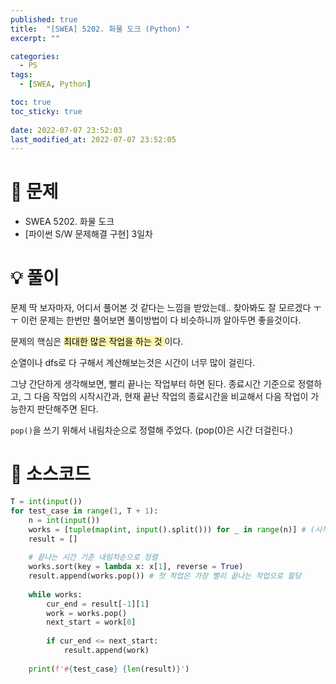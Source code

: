 ```yaml
---
published: true
title:  "[SWEA] 5202. 화물 도크 (Python) "
excerpt: ""

categories:
  - PS
tags:
  - [SWEA, Python]

toc: true
toc_sticky: true
 
date: 2022-07-07 23:52:03
last_modified_at: 2022-07-07 23:52:05
---
```

# 🔎 문제
- SWEA 5202. 화물 도크
- [파이썬 S/W 문제해결 구현] 3일차

# 💡 풀이

문제 딱 보자마자, 어디서 풀어본 것 같다는 느낌을 받았는데.. 찾아봐도 잘 모르겠다 ㅜㅜ 이런 문제는 한번만 풀어보면 풀이방법이 다 비슷하니까 알아두면 좋을것이다.

문제의 핵심은 <mark style='background-color: #fff5b1'> 최대한 많은 작업을 하는 것 </mark>이다.

순열이나 dfs로 다 구해서 계산해보는것은 시간이 너무 많이 걸린다.

그냥 간단하게 생각해보면, 빨리 끝나는 작업부터 하면 된다. 종료시간 기준으로 정렬하고, 그 다음 작업의 시작시간과, 현재 끝난 작업의 종료시간을 비교해서 다음 작업이 가능한지 판단해주면 된다.

`pop()`을 쓰기 위해서 내림차순으로 정렬해 주었다. (pop(0)은 시간 더걸린다.)


# 📃 소스코드
```python
T = int(input())
for test_case in range(1, T + 1):
    n = int(input())
    works = [tuple(map(int, input().split())) for _ in range(n)] # (시작시간, 종료시간)
    result = []
    
    # 끝나는 시간 기준 내림차순으로 정렬
    works.sort(key = lambda x: x[1], reverse = True)
    result.append(works.pop()) # 첫 작업은 가장 빨리 끝나는 작업으로 할당
    
    while works:
        cur_end = result[-1][1]
        work = works.pop()
        next_start = work[0]
        
        if cur_end <= next_start:
            result.append(work)
    
    print(f'#{test_case} {len(result)}')
```
<br>